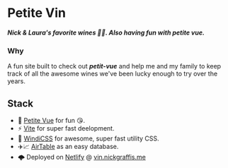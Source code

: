 # Petite Vin
**_Nick &amp; Laura's favorite wines 🍇🍷. Also having fun with petite vue._**

### Why
A fun site built to check out **_petit-vue_** and help me and my family to keep track of all the awesome
wines we've been lucky enough to try over the years.

## Stack
* 🐣 [Petite Vue](https://github.com/vuejs/petite-vue) for fun 😘.
* ⚡️ [Vite](https://vitejs.dev) for super fast deelopment.
* 💨 [WindiCSS](https://windicss.org) for awesome, super fast utility CSS.
* ✈️📈 [AirTable](https://airtable.com) as an easy database.
* 🌩 Deployed on [Netlify](netlify.com) @ [vin.nickgraffis.me](https://vin.nickgraffis.me)

